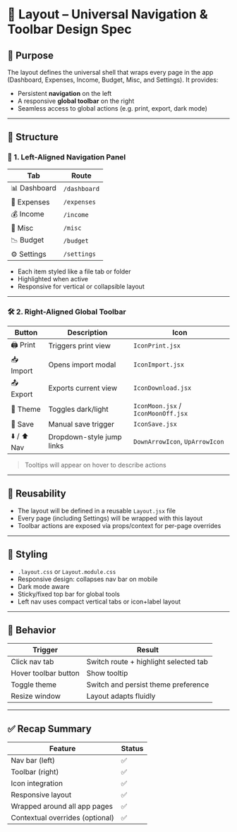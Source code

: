 # 🧭 Layout – Universal Navigation & Toolbar Design Spec

## 🧠 Purpose

The layout defines the universal shell that wraps every page in the app (Dashboard, Expenses, Income, Budget, Misc, and Settings). It provides:

- Persistent **navigation** on the left
- A responsive **global toolbar** on the right
- Seamless access to global actions (e.g. print, export, dark mode)

---

## 🧱 Structure

### 🧭 1. Left-Aligned Navigation Panel

| Tab | Route |
|-----|-------|
| 📊 Dashboard | `/dashboard` |
| 📁 Expenses | `/expenses` |
| 💰 Income | `/income` |
| 🧾 Misc | `/misc` |
| 📉 Budget | `/budget` |
| ⚙️ Settings | `/settings` |

- Each item styled like a file tab or folder
- Highlighted when active
- Responsive for vertical or collapsible layout

---

### 🛠️ 2. Right-Aligned Global Toolbar

| Button | Description | Icon |
|--------|-------------|------|
| 🖨️ Print | Triggers print view | `IconPrint.jsx` |
| 📥 Import | Opens import modal | `IconImport.jsx` |
| 📤 Export | Exports current view | `IconDownload.jsx` |
| 🌙 Theme | Toggles dark/light | `IconMoon.jsx` / `IconMoonOff.jsx` |
| 💾 Save | Manual save trigger | `IconSave.jsx` |
| ⬇️ / ⬆️ Nav | Dropdown-style jump links | `DownArrowIcon`, `UpArrowIcon` |

> Tooltips will appear on hover to describe actions

---

## 🔄 Reusability

- The layout will be defined in a reusable `Layout.jsx` file
- Every page (including Settings) will be wrapped with this layout
- Toolbar actions are exposed via props/context for per-page overrides

---

## 🎨 Styling

- `.layout.css` or `Layout.module.css`
- Responsive design: collapses nav bar on mobile
- Dark mode aware
- Sticky/fixed top bar for global tools
- Left nav uses compact vertical tabs or icon+label layout

---

## 🔐 Behavior

| Trigger | Result |
|--------|--------|
| Click nav tab | Switch route + highlight selected tab |
| Hover toolbar button | Show tooltip |
| Toggle theme | Switch and persist theme preference |
| Resize window | Layout adapts fluidly |

---

## ✅ Recap Summary

| Feature | Status |
|--------|--------|
| Nav bar (left) | ✅ |
| Toolbar (right) | ✅ |
| Icon integration | ✅ |
| Responsive layout | ✅ |
| Wrapped around all app pages | ✅ |
| Contextual overrides (optional) | ✅ |
